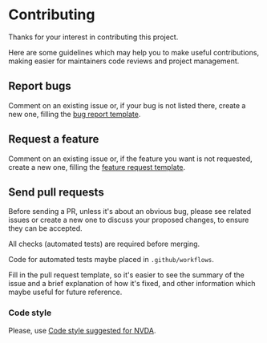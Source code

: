 # Contributing #

Thanks for your interest in contributing this project.

Here are some guidelines which may help you to make useful contributions, making easier for maintainers code reviews and project management.

## Report bugs ##

Comment on an existing issue or, if your bug is not listed there, create a new one, filling the [bug report template](https://github.com/nvdaes/.github/blob/master/.github/ISSUE_TEMPLATE/bugReport.yml).

## Request a feature ##

Comment on an existing issue or, if the feature you want is not requested, create a new one, filling the [feature request template](https://github.com/nvdaes/.github/blob/master/.github/ISSUE_TEMPLATE/featureRequest.yml).

## Send pull requests ##

Before sending a PR, unless it's about an obvious bug, please see related issues or create a new one to discuss your proposed changes, to ensure they can be accepted.

All checks (automated tests) are required before merging.

Code for automated tests maybe placed in `.github/workflows`.


Fill in the pull request template, so it's easier to see the summary of the issue and a brief explanation of how it's fixed, and other information which maybe useful for future reference.

### Code style ###

Please, use [Code style suggested for NVDA](https://github.com/nvaccess/nvda/wiki/Contributing).

